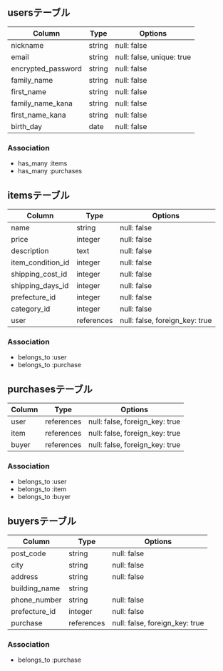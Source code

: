 ## usersテーブル

| Column	           | Type	  | Options                   |
| ------------------ | ------ | -----------------------  |
| nickname	         | string	| null: false               |
| email	             | string	| null: false, unique: true |
| encrypted_password | string	| null: false               |
| family_name	       | string	| null: false               |
| first_name	       | string	| null: false               |
| family_name_kana   | string	| null: false               |
| first_name_kana	   | string	| null: false               |
| birth_day	         | date	  | null: false               |

### Association
- has_many :items
- has_many :purchases




## itemsテーブル

| Column            | Type       | Options                        |
| ----------------- | ---------- | ------------------------------ |
| name              | string     | null: false                    |
| price	            | integer    | null: false                    |
| description	      | text       | null: false                    |
| item_condition_id | integer    | null: false                    |
| shipping_cost_id  | integer    | null: false                    |
| shipping_days_id  | integer    | null: false                    |
| prefecture_id	    | integer    | null: false                    |
| category_id	      | integer    | null: false                    |
| user              | references | null: false, foreign_key: true |

### Association
- belongs_to :user
- belongs_to :purchase




## purchasesテーブル

| Column | Type       | Options                        |
| ------ | ---------- | ------------------------------ |
| user   | references | null: false, foreign_key: true |
| item   | references | null: false, foreign_key: true |
| buyer  | references | null: false, foreign_key: true |

### Association
- belongs_to :user
- belongs_to :item
- belongs_to :buyer




## buyersテーブル

| Column	      | Type	     | Options                        |
| ------------- | ---------- | -----------------------------  |
| post_code	    | string     | null: false                    |
| city	        | string     | null: false                    |
| address	      | string     | null: false                    |
| building_name	| string     |                                |
| phone_number	| string     | null: false                    |
| prefecture_id	| integer    | null: false                    |
| purchase      | references | null: false, foreign_key: true |

### Association
- belongs_to :purchase














